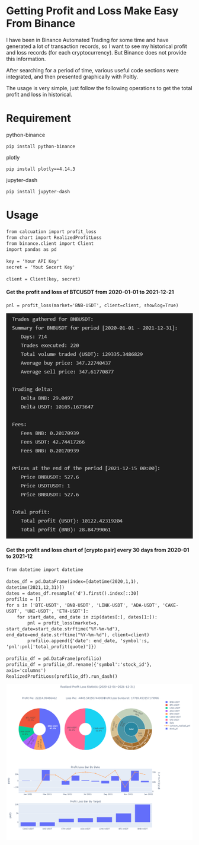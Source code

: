 # Getting Profit and Loss Make Easy From Binance

I have been in Binance Automated Trading for some time and have generated a lot of transaction records, so I want to see my historical profit and loss records (for each cryptocurrency). But Binance does not provide this information.

After searching for a period of time, various useful code sections were integrated, and then presented graphically with Poltly.

The usage is very simple, just follow the following operations to get the total profit and loss in historical.

# Requirement

python-binance

```
pip install python-binance
```

plotly

```
pip install plotly==4.14.3
```

jupyter-dash

```
pip install jupyter-dash
```

# Usage

```
from calcuation import profit_loss
from chart import RealizedProfitLoss
from binance.client import Client
import pandas as pd

key = 'Your API Key'
secret = 'Yout Secert Key'

client = Client(key, secret)
```

#### Get the profit and loss of BTCUSDT from 2020-01-01 to 2021-12-21

```
pnl = profit_loss(market='BNB-USDT', client=client, showlog=True)
```

![output](/output.png)

#### Get the profit and loss chart of [crypto pair] every 30 days from 2020-01 to 2021-12

```
from datetime import datetime

dates_df = pd.DataFrame(index=[datetime(2020,1,1), datetime(2021,12,31)])
dates = dates_df.resample('d').first().index[::30]
profilio = []
for s in ['BTC-USDT', 'BNB-USDT', 'LINK-USDT', 'ADA-USDT', 'CAKE-USDT', 'UNI-USDT', 'ETH-USDT']:        
    for start_date, end_date in zip(dates[:], dates[1:]):        
        pnl = profit_loss(market=s, start_date=start_date.strftime("%Y-%m-%d"), end_date=end_date.strftime("%Y-%m-%d"), client=client)
        profilio.append({'date': end_date, 'symbol':s, 'pnl':pnl['total_profit(quote)']})    
    
profilio_df = pd.DataFrame(profilio)
profilio_df = profilio_df.rename({'symbol':'stock_id'}, axis='columns')    
RealizedProfitLoss(profilio_df).run_dash()
```

![Pnl DashBoard](/dashboard.png)
